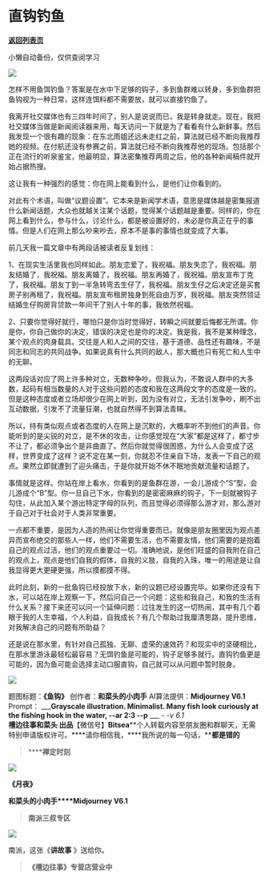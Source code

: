 # 直钩钓鱼

[**返回列表页**](/gzh/槽边往事)

小懒自动备份，仅供查阅学习

![](https://mmbiz.qpic.cn/mmbiz_jpg/Ia6gU9JNtkpEO01NlmwWv8xiafibJfiaqDIJZdfMVnKibDA0YKTE87GlHLc0gtfTlUyd0m4wp7YN35JagNPmibB5d6w/640?wx_fmt=jpeg&from;=appmsg)

怎样不用鱼饵钓鱼？答案是在水中下足够的钩子，多到鱼群难以转身，多到鱼群把鱼钩视为一种日常，这样连饵料都不需要放，就可以直接钓鱼了。

我离开社交媒体也有三四年时间了，别人是说说而已，我是转身就走。现在，我把社交媒体当做是新闻阅读器来用，每天访问一下就是为了看看有什么新鲜事。然后我发现一个很有趣的现象：在东北雨姐还远未走红之前，算法就已经不断向我推荐她的视频。在付航还没有参赛之前，算法就已经不断向我推荐他的现场。包括那个正在流行的听泉鉴宝，他最明显，算法密集推荐两周之后，他的各种新闻稿件就开始占据热搜。

这让我有一种强烈的感觉：你在网上能看到什么，是他们让你看到的。

对此有个术语，叫做“议题设置”。它本来是新闻学术语，意思是媒体越是密集报道什么新闻话题，大众也就越关注某个话题，觉得某个话题越是重要。同样的，你在网上看到什么，参与什么，讨论什么，都是被设置好的，未必是你真正在乎的事情。但是人们在网上那么吵来吵去，原本不是事的事情也就变成了大事。

前几天我一篇文章中有两段话被读者反复划线：  

1、在现实生活里我也同样如此。朋友恋爱了，我祝福。朋友失恋了，我祝福。朋友结婚了，我祝福。朋友离婚了，我祝福。朋友再婚了，我祝福。朋友宣布丁克了，我祝福。朋友丁到一半急转弯去生仔了，我祝福。朋友生仔之后决定还是买套房子别再租了，我祝福。朋友宣布租房独身到死自由万岁，我祝福。朋友突然领证结婚生仔购房背贷款一年间干了别人十年的事，我依然祝福。

2、只要你觉得好就行，哪怕只是你当时觉得好，转瞬之间就要后悔都无所谓。你是你，你自己做你的决定，错误的决定也是你的决定。我是我，我不是某种理念，某个观点的肉身载具。交往是人和人之间的交往，基于道德、品性还有趣味，不是同志和同志的共同战争。如果说真有什么共同的敌人，那大概也只有死亡和人生中的无聊。

这两段话对应了网上许多种对立，无数种争吵。但我认为，不敢说人群中的大多数，起码有相当数量的人对于这些问题的态度和我在这两段文字的态度是一致的。但是这种态度或者立场却很少在网上听到，因为没有对立，无法引发争吵，刷不出互动数据，引发不了流量狂潮，也就自然得不到算法青睐。

所以，持有类似观点或者态度的人在网上是沉默的，大概率听不到他们的声音。你能听到的是尖锐的对立，是不休的攻击，让你感觉现在“大家”都是这样了，都寸步不让了，都必须争出个是非曲直了。然后你就觉得很困惑，为什么人会变成了这样，世界变成了这样？说不定在某一刻，你就忍不住亲自下场，发表一下自己的观点。果然立即就遭到了迎头痛击，于是你就开始不休不眠地贡献流量和话题了。

事情就是这样。你站在岸上看水，你看到的是鱼群在游，一会儿游成个“S”型，会儿游成个“B”型。你一旦自己下水，你看到的是密密麻麻的钩子，下一刻就被钩子勾住，从此加入某个游出特定字母的队列，而且觉得必须得那么游才对，那么游对于自己对于社会对于人类非常重要。

一点都不重要，是因为人造的热闹让你觉得重要而已。就像是朋友圈里因为观点差异而宣布绝交的那些人一样，他们不需要生活，也不需要友情，他们需要的是抱着自己的观点过活，他们的观点重要过一切。准确地说，是他们旺盛的自我附在自己的观点上，观点是他们自我的假体，自我的义肢，自我的入珠，唯一的用途是让自我显得更大更硬更强，所以摸都摸不得。  

此时此刻，新的一批鱼钩已经投放下水，新的议题已经设置完毕。如果你还没有下水，可以站在岸上观察一下，然后问自己一个问题：这些和我自己，和我的生活有什么关系？接下来还可以问一个延伸问题：过往发生的这一切热闹，其中有几个着眼于我的人生幸福，个人利益，自我成长？有几个帮助过我厘清思路，提升思维，对我解决自己的问题有所助益？

还是说在那水里，有针对自己孤独、无聊、虚荣的速效药？和现实中的坚硬相比，在那水里游泳最轻松最容易？无饵钓鱼是可能的，钩子足够多就行。直钩钓鱼更是可能的，因为鱼可能会选择主动口服直钩，自己就可以从问题中暂时脱身。

![](https://mmbiz.qpic.cn/mmbiz_jpg/Ia6gU9JNtkpEO01NlmwWv8xiafibJfiaqDIe68DcOCzWJ6V5ZqoWosa2EUPQeLqibYc1eB9RiaZWZxHOia2Wdqr3aibAg/640?wx_fmt=jpeg&from;=appmsg)

  
题图标题：**《鱼钩》** 创作者：**和菜头的小肉手** AI算法提供：**Midjourney V6.1** Prompt：
_____Grayscale illustration. Minimalist. Many fish look curiously at the
fishing hook in the water, --ar 2:3 --p__ ___ __-_ -v 6.1_  
**槽边往事****和菜头
出品******【微信号】****Bitsea******个人转载内容至朋友圈和群聊天，无需特别申请版权许可。****请你相信我，****我所说的每一句话，****都是错的**

> ******禅定时刻**

![](https://mmbiz.qpic.cn/mmbiz_jpg/Ia6gU9JNtkpEO01NlmwWv8xiafibJfiaqDI20KDhFlcxlGH4GTsTwYhAJvUbcc4ASD88WvOvLZt8e5byH7MzKk37w/640?wx_fmt=jpeg&from;=appmsg)

**《月夜》**

**和菜头的小肉手****Midjourney V6.1**

> **南派三叔专区**

![](https://mmbiz.qpic.cn/mmbiz_jpg/Ia6gU9JNtkpEO01NlmwWv8xiafibJfiaqDIBuwZoIlicEuwHA3MzxfvsAuqmmoHQHU1Kn0vm654HiatLbSGwqEAyI2w/640?wx_fmt=jpeg&from;=appmsg)

南派，这张《**讲故事** 》送给你。

> **《槽边往事》专营店营业中**

  

  

  

